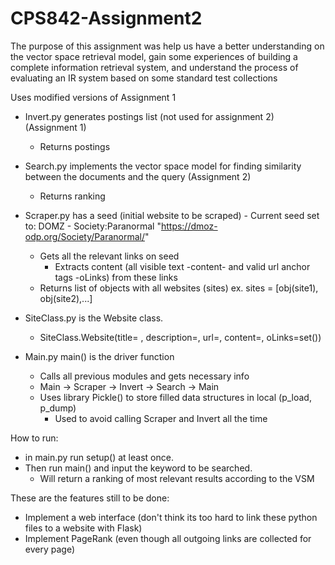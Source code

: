 # CPS842-Assignment2

The purpose of this assignment was help us have a better understanding on the vector space retrieval model, gain some experiences of building a complete information retrieval system, and understand the process of evaluating an IR system based on some standard test collections

Uses modified versions of Assignment 1

- Invert.py generates postings list (not used for assignment 2) (Assignment 1)
	- Returns postings

- Search.py implements the vector space model for finding similarity between the documents and the query (Assignment 2)
	- Returns ranking

- Scraper.py has a seed (initial website to be scraped) - Current seed set to: DOMZ - Society:Paranormal "https://dmoz-odp.org/Society/Paranormal/"
	- Gets all the relevant links on seed
		- Extracts content (all visible text -content- and valid url anchor tags -oLinks) from these links 
	- Returns list of objects with all websites (sites)
	ex. sites = [obj(site1), obj(site2),...]

- SiteClass.py is the Website class.
	- SiteClass.Website(title= , description=, url=, content=, oLinks=set())
	
- Main.py main() is the driver function
	- Calls all previous modules and gets necessary info
	- Main -> Scraper -> Invert -> Search -> Main
	- Uses library Pickle() to store filled data structures in local (p_load, p_dump)
		- Used to avoid calling Scraper and Invert all the time

How to run:
- in main.py run setup() at least once.
- Then run main() and input the keyword to be searched.
	- Will return a ranking of most relevant results according to the VSM

These are the features still to be done:
- Implement a web interface (don't think its too hard to link these python files to a website with Flask)
- Implement PageRank (even though all outgoing links are collected for every page)

